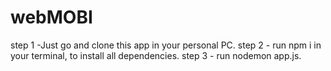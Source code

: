 # webMOBI
step 1 -Just go and clone this app in your personal PC.
step 2 - run npm i in your terminal, to install all dependencies.
step 3 - run nodemon app.js.
